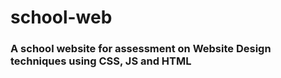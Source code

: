 # school-web
### A school website for assessment on Website Design techniques using CSS, JS and HTML
